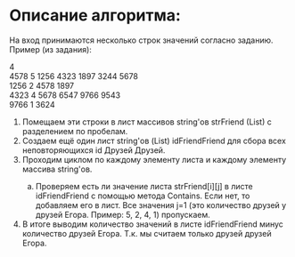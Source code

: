 <h1>Описание алгоритма:</h1>
<p>На вход принимаются несколько строк значений согласно заданию. Пример (из задания):</p>
<p>4</br>
4578 5 1256 4323 1897 3244 5678</br>
1256 2 4578 1897</br>
4323 4 5678 6547 9766 9543</br>
9766 1 3624</p>

<ol type=1>
    <li>Помещаем эти строки в лист массивов string'ов strFriend (List<string[]>) с разделением по пробелам.</li>
    <li>Создаем ещё один лист string'ов (List<string>) idFriendFriend для сбора всех неповторяющихся id Друзей Друзей.</li>
    <li>Проходим циклом по каждому элементу листа и каждому элементу массива string'ов.</li>
    <ol type=a><li>Проверяем есть ли значение листа strFriend[i][j] в листе idFriendFriend с помощью метода Contains. Если нет, то                  добавляем его в лист. Все значения j=1 (это количество друзей у друзей Егора. Пример: 5, 2, 4, 1) пропускаем.</li></ol>
    <li>В итоге выводим количество значений в листе idFriendFriend минус количество друзей Егора. Т.к. мы считаем только друзей друзей              Егора.</li>
</ol>
